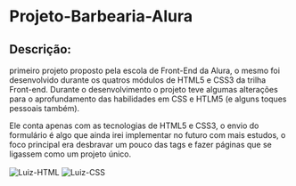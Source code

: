 # Projeto-Barbearia-Alura

## Descrição:

primeiro projeto proposto pela escola de Front-End da Alura, o mesmo foi desenvolvido durante os quatros módulos de HTML5 e CSS3 da trilha Front-end. Durante o desenvolvimento o projeto teve algumas alterações para o aprofundamento das habilidades em CSS e HTLM5 (e alguns toques pessoais também). 

Ele conta apenas com as tecnologias de HTML5 e CSS3,  o envio do formulário é algo que ainda irei implementar no futuro com mais estudos, o foco principal era desbravar um pouco das tags e fazer páginas que se ligassem como um projeto único.

<div>
  
 <img align="center" alt="Luiz-HTML" src="https://img.shields.io/badge/HTML5-E34F26?style=for-the-badge&logo=html5&logoColor=white">
 <img align="center" alt="Luiz-CSS" src="https://img.shields.io/badge/CSS3-1572B6?style=for-the-badge&logo=css3&logoColor=white">
  
<div/>
